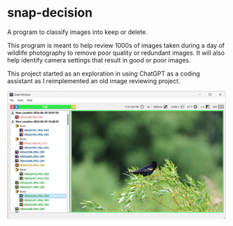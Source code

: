 # snap-decision
A program to classify images into keep or delete.

This program is meant to help review 1000s of images taken during a day of wildlife photography to remove poor quality or redundant images. It will also help identify camera settings that result in good or poor images. 

This project started as an exploration in using ChatGPT as a coding assistant as I reimplemented an old image reviewing project. 

![Screenshot](./screenshot.png)
